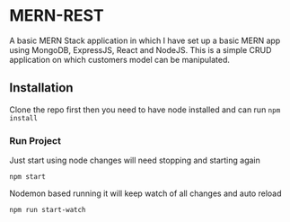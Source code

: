 # MERN-REST
A basic MERN Stack application in which I have set up a basic MERN app using MongoDB, ExpressJS, React and NodeJS. This is a simple CRUD application on which customers model can be manipulated.
## Installation
Clone the repo first then you need to have node installed and can run ```npm install```
### Run Project
Just start using node changes will need stopping and starting again
```
npm start
```
Nodemon based running it will keep watch of all changes and auto reload
```
npm run start-watch
```
